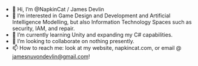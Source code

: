 - 👋 Hi, I’m @NapkinCat / James Devlin
- 👀 I’m interested in Game Design and Development and Artificial Intelligence Modelling, but also Information Technology Spaces such as security, IAM, and repair.
- 🌱 I’m currently learning Unity and expanding my C# capabilities.
- 💞️ I’m looking to collaborate on nothing presently.
- 📫 How to reach me: look at my website, napkincat.com, or email @ jamesnuvondevlin@gmail.com!

<!---
NapkinCat/NapkinCat is a ✨ special ✨ repository because its `README.md` (this file) appears on your GitHub profile.
You can click the Preview link to take a look at your changes.
--->
